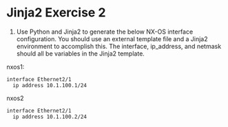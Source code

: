 # Jinja2 Exercise 2

1. Use Python and Jinja2 to generate the below NX-OS interface configuration. You should use an external template file and a Jinja2 environment to accomplish this. The interface, ip_address, and netmask should all be variables in the Jinja2 template.

nxos1:
```
interface Ethernet2/1
  ip address 10.1.100.1/24
```

nxos2
```
interface Ethernet2/1
  ip address 10.1.100.2/24
```
